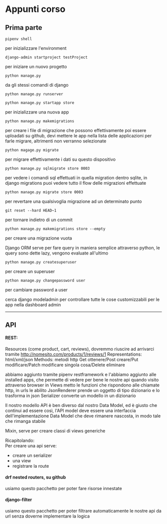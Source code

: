 # Appunti corso  

## Prima parte

    pipenv shell
per inizializzare l'environment

    django-admin startproject testProject
per iniziare un nuovo progetto

    python manage.py
da gli stessi comandi di django

    python manage.py runserver

    python manage.py startapp store
per inizializzare una nuova app

    python manage.py makemigrations
per creare i file di migrazione che possono effettivamente poi essere uploadati su github, devi mettere le app nella lista delle applicazioni per farle migrare, altrimenti non verranno selezionate

    python magage.py migrate
per migrare effettivamente i dati su questo dispositivo

    python manage.py sqlmigrate store 0003
per vedere i comandi sql effettuati in quella migration
dentro sqlite, in django migrations puoi vedere tutto il flow delle migrazioni effettuate

    python manage.py migrate store 0003
per revertare una qualsivoglia migrazione ad un determinato punto

    git reset --hard HEAD~1
per tornare indietro di un commit

    python manage.py makemigrations store --empty
per creare una migrazione vuota

Django ORM serve per fare query in maniera semplice attraverso python, le query sono dette lazy, vengono evaluate all'ultimo

    python manage.py createsuperuser
per creare un superuser

    python manage.py changepassword user
per cambiare password a user

cerca django modeladmin per controllare tutte le cose customizzabili per le app nella dashboard admin

-----------------
## API

#### REST:
Resources (come product, cart, reviews), dovremmo riuscire ad arrivarci tramite http://nomesito.com/products/1/reviews/1
Representations: html/xml/json
Methods: metodi http Get ottenere/Post creare/Put modificare/Patch modificare singola cosa/Delete eliminare

abbiamo aggiunto tramite pipenv restframework e l'abbiamo aggiunto alle installed apps, che permette di vedere per bene le nostre api quando visito attraverso browser
in Views metto le funzioni che rispondono alle chiamate http, in urls le abilito
JsonRenderer prende un oggetto di tipo dizionario e lo trasforma in json
Serializer converte un modello in un dizionario  

Il nostro modello API è ben diverso dal nostro Data Model, ed è giusto che continui ad essere così, l'API model deve essere una interfaccia dell'implementazione Data Model che deve rimanere nascosta, in modo tale che rimanga stabile  

Mixin, serve per creare classi di views generiche  

Ricapitolando:  
Per creare una api serve:  
- creare un serializer
- una view
- registrare la route

#### drf nested routers, su github
usiamo questo pacchetto per poter fare risorse innestate
#### django-filter  
usiamo questo pacchetto per poter filtrare automaticamente le nostre api da url senza doverne implementare la logica